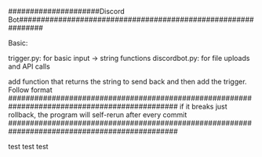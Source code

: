#####################Discord Bot##############################################################

Basic:

trigger.py:         for basic input -> string functions
discordbot.py:      for file uploads and API calls

add function that returns the string to send back and then add the trigger. Follow format 
###############################################################################################
if it breaks just rollback, the program will self-rerun after every commit
###############################################################################################

test test test
